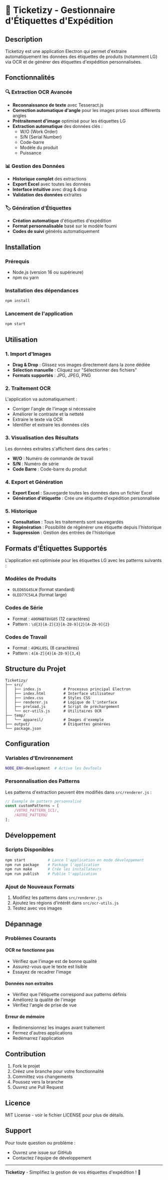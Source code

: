 # 🎫 Ticketizy - Gestionnaire d'Étiquettes d'Expédition

## Description

Ticketizy est une application Electron qui permet d'extraire automatiquement les données des étiquettes de produits (notamment LG) via OCR et de générer des étiquettes d'expédition personnalisées.

## Fonctionnalités

### 🔍 Extraction OCR Avancée
- **Reconnaissance de texte** avec Tesseract.js
- **Correction automatique d'angle** pour les images prises sous différents angles
- **Prétraitement d'image** optimisé pour les étiquettes LG
- **Extraction automatique** des données clés :
  - W/O (Work Order)
  - S/N (Serial Number)
  - Code-barre
  - Modèle du produit
  - Puissance

### 📊 Gestion des Données
- **Historique complet** des extractions
- **Export Excel** avec toutes les données
- **Interface intuitive** avec drag & drop
- **Validation des données** extraites

### 🏷️ Génération d'Étiquettes
- **Création automatique** d'étiquettes d'expédition
- **Format personnalisable** basé sur le modèle fourni
- **Codes de suivi** générés automatiquement

## Installation

### Prérequis
- Node.js (version 16 ou supérieure)
- npm ou yarn

### Installation des dépendances
```bash
npm install
```

### Lancement de l'application
```bash
npm start
```

## Utilisation

### 1. Import d'Images
- **Drag & Drop** : Glissez vos images directement dans la zone dédiée
- **Sélection manuelle** : Cliquez sur "Sélectionner des fichiers"
- **Formats supportés** : JPG, JPEG, PNG

### 2. Traitement OCR
L'application va automatiquement :
- Corriger l'angle de l'image si nécessaire
- Améliorer le contraste et la netteté
- Extraire le texte via OCR
- Identifier et extraire les données clés

### 3. Visualisation des Résultats
Les données extraites s'affichent dans des cartes :
- **W/O** : Numéro de commande de travail
- **S/N** : Numéro de série
- **Code Barre** : Code-barre du produit

### 4. Export et Génération
- **Export Excel** : Sauvegarde toutes les données dans un fichier Excel
- **Génération d'étiquette** : Crée une étiquette d'expédition personnalisée

### 5. Historique
- **Consultation** : Tous les traitements sont sauvegardés
- **Régénération** : Possibilité de régénérer une étiquette depuis l'historique
- **Suppression** : Gestion des entrées de l'historique

## Formats d'Étiquettes Supportés

L'application est optimisée pour les étiquettes LG avec les patterns suivants :

### Modèles de Produits
- `OLED65G45LW` (format standard)
- `OLED77C54LA` (format large)

### Codes de Série
- Format : `406MABT8VG05` (12 caractères)
- Pattern : `\d{3}[A-Z]{3}[A-Z0-9]{2}[A-Z0-9]{2}`

### Codes de Travail
- Format : `4GMGL05L` (8 caractères)
- Pattern : `4[A-Z]{4}[A-Z0-9]{3,4}`

## Structure du Projet

```
Ticketizy/
├── src/
│   ├── index.js          # Processus principal Electron
│   ├── index.html        # Interface utilisateur
│   ├── index.css         # Styles CSS
│   ├── renderer.js       # Logique de l'interface
│   ├── preload.js        # Script de préchargement
│   └── ocr-utils.js      # Utilitaires OCR
├── temp/
│   └── appareil/         # Images d'exemple
├── output/               # Étiquettes générées
└── package.json
```

## Configuration

### Variables d'Environnement
```bash
NODE_ENV=development  # Active les DevTools
```

### Personnalisation des Patterns
Les patterns d'extraction peuvent être modifiés dans `src/renderer.js` :

```javascript
// Exemple de pattern personnalisé
const customPatterns = [
    /VOTRE_PATTERN_ICI/,
    /AUTRE_PATTERN/
];
```

## Développement

### Scripts Disponibles
```bash
npm start          # Lance l'application en mode développement
npm run package    # Package l'application
npm run make       # Crée les installateurs
npm run publish    # Publie l'application
```

### Ajout de Nouveaux Formats
1. Modifiez les patterns dans `src/renderer.js`
2. Ajoutez les régions d'intérêt dans `src/ocr-utils.js`
3. Testez avec vos images

## Dépannage

### Problèmes Courants

#### OCR ne fonctionne pas
- Vérifiez que l'image est de bonne qualité
- Assurez-vous que le texte est lisible
- Essayez de recadrer l'image

#### Données non extraites
- Vérifiez que l'étiquette correspond aux patterns définis
- Améliorez la qualité de l'image
- Vérifiez l'angle de prise de vue

#### Erreur de mémoire
- Redimensionnez les images avant traitement
- Fermez d'autres applications
- Redémarrez l'application

## Contribution

1. Fork le projet
2. Créez une branche pour votre fonctionnalité
3. Committez vos changements
4. Poussez vers la branche
5. Ouvrez une Pull Request

## Licence

MIT License - voir le fichier LICENSE pour plus de détails.

## Support

Pour toute question ou problème :
- Ouvrez une issue sur GitHub
- Contactez l'équipe de développement

---

**Ticketizy** - Simplifiez la gestion de vos étiquettes d'expédition ! 🎫 